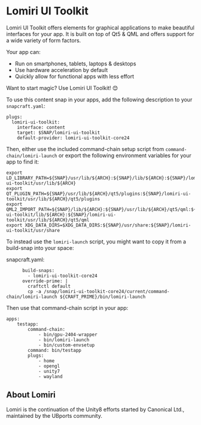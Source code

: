 # Lomiri UI Toolkit

Lomiri UI Toolkit offers elements for graphical applications to make beautiful interfaces for your app. It is built on top of Qt5 & QML and offers support for a wide variety of form factors.

Your app can:

- Run on smartphones, tablets, laptops & desktops
- Use hardware acceleration by default
- Quickly allow for functional apps with less effort

Want to start magic? Use Lomiri UI Toolkit! 😊

To use this content snap in your apps, add the following description to your `snapcraft.yaml`:

```
plugs:
  lomiri-ui-toolkit:
    interface: content
    target: $SNAP/lomiri-ui-toolkit
    default-provider: lomiri-ui-toolkit-core24
```

Then, either use the included command-chain setup script from `command-chain/lomiri-launch` or export the following environment variables for your app to find it:

```
export LD_LIBRARY_PATH=${SNAP}/usr/lib/${ARCH}:${SNAP}/lib/${ARCH}:${SNAP}/lomiri-ui-toolkit/usr/lib/${ARCH}
export QT_PLUGIN_PATH=${SNAP}/usr/lib/${ARCH}/qt5/plugins:${SNAP}/lomiri-ui-toolkit/usr/lib/${ARCH}/qt5/plugins
export QML2_IMPORT_PATH=${SNAP}/lib/${ARCH}:${SNAP}/usr/lib/${ARCH}/qt5/qml:${SNAP}/lomiri-ui-toolkit/lib/${ARCH}:${SNAP}/lomiri-ui-toolkit/usr/lib/${ARCH}/qt5/qml
export XDG_DATA_DIRS=$XDG_DATA_DIRS:${SNAP}/usr/share:${SNAP}/lomiri-ui-toolkit/usr/share
```

To instead use the `lomiri-launch` script, you might want to copy it from a build-snap into your space:

snapcraft.yaml:

```
      build-snaps:
        - lomiri-ui-toolkit-core24
      override-prime: |
        craftctl default
        cp -a /snap/lomiri-ui-toolkit-core24/current/command-chain/lomiri-launch ${CRAFT_PRIME}/bin/lomiri-launch
```

Then use that command-chain script in your app:

```
apps:
    testapp:
        command-chain:
            - bin/gpu-2404-wrapper
            - bin/lomiri-launch
            - bin/custom-envsetup
        command: bin/testapp
        plugs:
            - home
            - opengl
            - unity7
            - wayland

```

## About Lomiri

Lomiri is the continuation of the Unity8 efforts started by Canonical Ltd., maintained by the UBports community.
